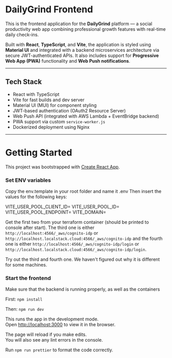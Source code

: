 # DailyGrind Frontend

This is the frontend application for the **DailyGrind** platform — a social productivity web app combining professional growth features with real-time daily check-ins.

Built with **React**, **TypeScript**, and **Vite**, the application is styled using **Material UI** and integrated with a backend microservices architecture via secure JWT-authenticated APIs. It also includes support for **Progressive Web App (PWA)** functionality and **Web Push notifications**.

---

## Tech Stack

- React with TypeScript
- Vite for fast builds and dev server
- Material UI (MUI) for component styling
- JWT-based authentication (OAuth2 Resource Server)
- Web Push API (integrated with AWS Lambda + EventBridge backend)
- PWA support via custom `service-worker.js`
- Dockerized deployment using Nginx

---


# Getting Started

This project was bootstrapped with [Create React App](https://github.com/facebook/create-react-app).

### Set ENV variables

Copy the env.template in your root folder and name it .env
Then insert the values for the following keys:

VITE_USER_POOL_CLIENT_ID=
VITE_USER_POOL_ID=
VITE_USER_POOL_ENDPOINT=
VITE_DOMAIN=

Get the first two from your terraform container (should be printed to console after start).
The third one is either `http://localhost:4566/_aws/cognito-idp` or `http://localhost.localstack.cloud:4566/_aws/cognito-idp` and the fourth one is
either `http://localhost:4566/_aws/cognito-idp/login` or `http://localhost.localstack.cloud:4566/_aws/cognito-idp/login`.

Try out the third and fourth one. We haven't figured out why it is different for some machines.

### Start the frontend

Make sure that the backend is running properly, as well as the containers

First: `npm install`

Then: `npm run dev`

This runs the app in the development mode.\
Open [http://localhost:3000](http://localhost:3000) to view it in the browser.

The page will reload if you make edits.\
You will also see any lint errors in the console.

Run `npm run prettier` to format the code correctly.
